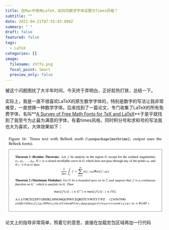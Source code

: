 ```yaml
---
title: 在Mac中使用LaTeX，如何将数学字体设置为Times风格？
subtitle: ""
date: 2021-04-21T07:55:43.890Z
summary: " "
draft: false
featured: false
tags:
  - LaTeX
categories: []
image:
  filename: zhffo.png
  focal_point: Smart
  preview_only: false
---
```

被这个问题困扰了大半年时间，今天终于弄明白，正好趁热打铁，总结一下。

实际上，我是一直不很喜欢LaTeX的原生数学字体的，特别是数字的写法让我非常难受，一直想换一种数学字体。后来找到了一篇论文，专门收集了LaTeX的所有免费字体，名叫**[A Survey of Free Math Fonts for TeX and LaTeX](http://www.nic.funet.fi/index/TeX/CTAN/info/Free_Math_Font_Survey/survey.pdf)**于是乎就找到了我至今为止最为满意的字体，有着times风格，同时积分号和求和号的写法我也大为喜欢，大体效果如下：

![](截屏2021-04-21-下午4.18.31.png)

论文上的指导非常简单，照着它的意思，直接在加载宏包区域再加一行代码